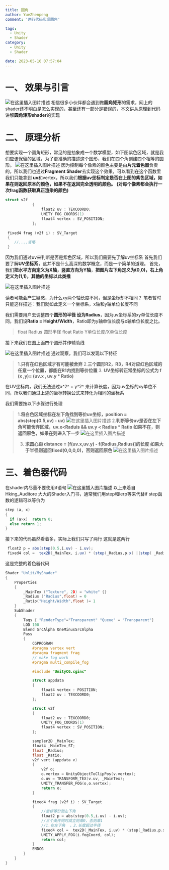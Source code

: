```yaml
---
title: 圆角
author: YueZhenpeng
comment: '两行代码实现圆角'

tags:
  - Unity
  - Shader
category:
  - Unity
  - Shader

date: 2023-05-16 07:57:04
---
```

# 一、 效果与引言
![在这里插入图片描述](https://raw.githubusercontent.com/yueh0607/MyPicueres/main/202305191728219.png)
相信很多小伙伴都会遇到做**圆角矩形**的需求，网上的shader还不明白是怎么实现的，甚至还有一部分是错误的，本文讲从原理到代码讲解**圆角矩形shader**的实现

# 二、 原理分析
想要实现一个圆角矩形，常见的是抽象成一个数学模型，如下图紫色区域，就是我们应该保留的区域，为了更准确的描述这个图形，我们在四个角创建四个相等的圆形。
![在这里插入图片描述](https://raw.githubusercontent.com/yueh0607/MyPicueres/main/202305191728401.png)
因为控制每个像素的颜色主要是由**片元着色器**负责的，所以我们也通过**Fragment Shader**去实现这个效果，可以看到在这个函数里我们只能拿到 **uv**和vertex，所以我们**根据uv坐标判定是否在上图的紫色区域，如果在则返回原本的颜色，如果不在返回完全透明的颜色。**
**(对每个像素都会执行一次frag函数获取真正渲染的颜色)**

```c
struct v2f
            {
                float2 uv : TEXCOORD0;
                UNITY_FOG_COORDS(1)
                float4 vertex : SV_POSITION;
            };
            
 fixed4 frag (v2f i) : SV_Target
 {
 	//....省略
 }
```
因为我们通过uv来判断是否是紫色区域，所以我们需要先了解uv坐标系
首先我们要了解**UV坐标系**，这并不是什么高深的数学概念，而是一个简单的道理。
首先，我们**把水平方向定义为X轴，竖直方向为Y轴**，**把图片左下角定义为(0,0)，右上角定义为(1,1)，其他的坐标以此类推**

![在这里插入图片描述](https://raw.githubusercontent.com/yueh0607/MyPicueres/main/202305191728852.png)

读者可能会产生疑惑，为什么xy两个轴长度不同，但是坐标却不相同？
笔者暂时只能这样描述：我们就如此定义一个坐标系，x轴和y轴单位长度不同

我们需要用户去调整四个**圆形的半径 设为Radius**，因为uv坐标系的xy单位长度不同，我们设**Ratio = Height/Width**，Ratio即为y轴单位长度与x轴单位长度之比。

> float Radius   圆形半径
> float Ratio  Y单位长度/X单位长度

接下来我们在图上画四个圆形并作辅助线

![在这里插入图片描述](https://raw.githubusercontent.com/yueh0607/MyPicueres/main/202305191728534.png)
通过观察，我们可以发现以下特征

> 1.**只有在红色区域才有可能被舍弃**
> 2.**三个圆形R2，R3，R4对应红色区域的任意一个位置，都能在R1内找到等价位置**
> 3. **UV坐标转正常坐标的公式为 f (x ,y)= (uv.x  , uv.y * Ratio)**

在UV坐标内，我们无法通过x^2^ + y^2^ 来计算长度，因为uv坐标的xy单位不同，所以我们通过上述的坐标转换公式来转化为相同的坐标系

我们需要按以下步骤进行处理

> 1.**将白色区域坐标在左下角找到等价uv坐标，position = abs(step(0.5,uv) - uv)**
> ![在这里插入图片描述](https://raw.githubusercontent.com/yueh0607/MyPicueres/main/202305191728432.png)
> 2.**判断等价uv是否在左下角可能舍弃区域，**uv.x<Raduis && uv.y <  Radius * Ratio**
> 如果不在，则返回原色，如果在则进入下一步**
> ![在这里插入图片描述](https://raw.githubusercontent.com/yueh0607/MyPicueres/main/202305191728553.png)
>
> 3. **求圆心距 distance =   [f(uv.x,uv.y) - f(Radius,Radius)]的长度
> 如果大于半径则返回fixed(0,0,0,0)，否则返回原色**
> ![在这里插入图片描述](https://raw.githubusercontent.com/yueh0607/MyPicueres/main/202305191728084.png)


# 三、着色器代码
在shader内尽量不要使用if语句
![在这里插入图片描述](https://raw.githubusercontent.com/yueh0607/MyPicueres/main/202305191729794.png)
以上来着自Hking_Auditore 大大的Shader入门书，通常我们用step和lerp等来代替if
step函数的逻辑可以等价为

```c
step (a, x)
{
  if (a>x)  return 0;
  else return 1;
}
```
接下来的代码虽然看着多，实际上我们只写了两行
这就是这两行
```csharp
 float2 p = abs(step(0.5,i.uv) - i.uv);
 fixed4 col =  tex2D(_MainTex, i.uv) * (step(_Radius,p.x) ||step( _Radius  ,p.y*_Ratio) || step(length(float2(p.x-_Radius,p.y*_Ratio-_Radius)),_Radius));
```
这是完整的着色器代码
```c
Shader "Unlit/MyShader"
{
    Properties
    {
        _MainTex ("Texture", 2D) = "white" {}
        _Radius ("Radius",float) = 0
        _Ratio("Height/Width",float )= 1
    }
    SubShader
    {
        Tags { "RenderType"="Transparent" "Queue" = "Transparent"}
        LOD 100
        Blend SrcAlpha OneMinusSrcAlpha
        Pass
        {
            CGPROGRAM
            #pragma vertex vert
            #pragma fragment frag
            // make fog work
            #pragma multi_compile_fog

            #include "UnityCG.cginc"

            struct appdata
            {
                float4 vertex : POSITION;
                float2 uv : TEXCOORD0;
            };

            struct v2f
            {
                float2 uv : TEXCOORD0;
                UNITY_FOG_COORDS(1)
                float4 vertex : SV_POSITION;
            };

            sampler2D _MainTex;
            float4 _MainTex_ST;
            float _Radius;
            float _Ratio;
            v2f vert (appdata v)
            {
                v2f o;
                o.vertex = UnityObjectToClipPos(v.vertex);
                o.uv = TRANSFORM_TEX(v.uv, _MainTex);
                UNITY_TRANSFER_FOG(o,o.vertex);
                return o;
            }

            fixed4 frag (v2f i) : SV_Target
            {  
            	//坐标等价到左下角
                float2 p = abs(step(0.5,i.uv) - i.uv);
                //三个条件同时成立则乘0，否则乘1
                //1.在左下角  ，2.长度超过半径
                fixed4 col =  tex2D(_MainTex, i.uv) * (step(_Radius,p.x) ||step( _Radius  ,p.y*_Ratio) || step(length(float2(p.x-_Radius,p.y*_Ratio-_Radius)),_Radius));
                UNITY_APPLY_FOG(i.fogCoord, col);
                return col;
            }
            ENDCG
        }
    }
}
```